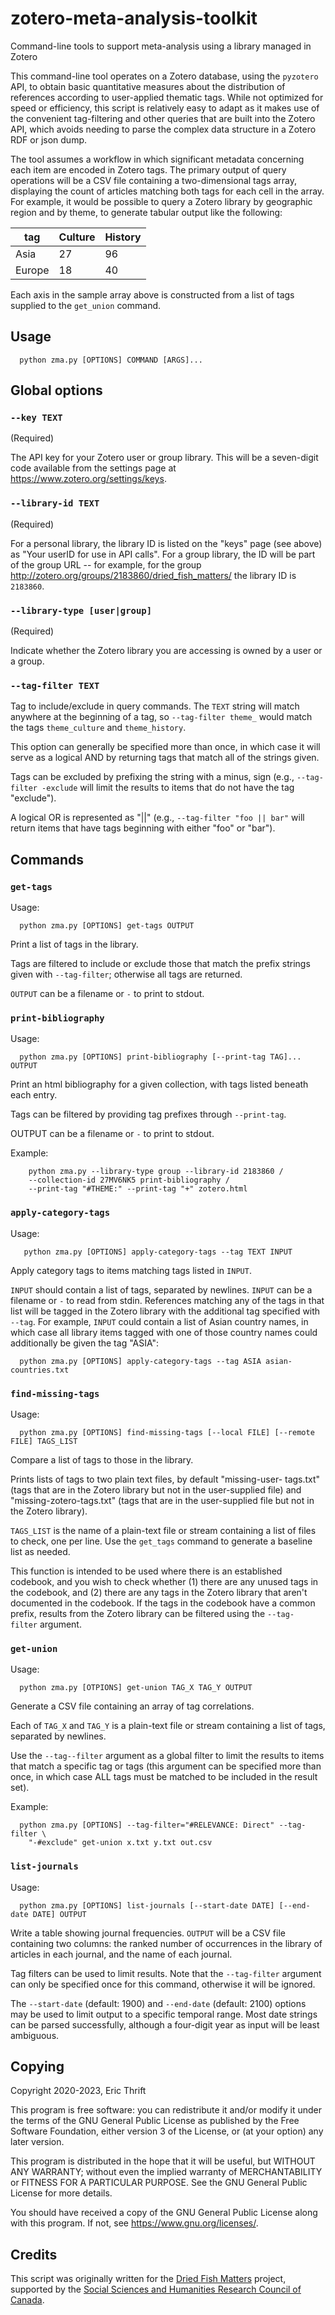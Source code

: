 # zotero-meta-analysis-toolkit

Command-line tools to support meta-analysis using a library managed in Zotero

This command-line tool operates on a Zotero database, using the `pyzotero` API,
to obtain basic quantitative measures about the distribution of references
according to user-applied thematic tags. While not optimized for speed or
efficiency, this script is relatively easy to adapt as it makes use of the
convenient tag-filtering and other queries that are built into the Zotero API,
which avoids needing to parse the complex data structure in a Zotero RDF or json
dump.

The tool assumes a workflow in which significant metadata concerning each item
are encoded in Zotero tags. The primary output of query operations will be a CSV
file containing a two-dimensional tags array, displaying the count of articles
matching both tags for each cell in the array. For example, it would be possible
to query a Zotero library by geographic region and by theme, to generate tabular
output like the following:

  tag      | Culture  | History
  -------- | -------- | --------        
  Asia     | 27       | 96
  Europe   | 18       | 40

Each axis in the sample array above is constructed from a list of tags supplied
to the `get_union` command.

## Usage

  ```
    python zma.py [OPTIONS] COMMAND [ARGS]...
  ```

## Global options

### `--key TEXT`

(Required)

The API key for your Zotero user or group library. This will be a seven-digit
code available from the settings page at <https://www.zotero.org/settings/keys>.

### `--library-id TEXT`

(Required)

For a personal library, the library ID is listed on the "keys" page (see above)
as "Your userID for use in API calls". For a group library, the ID will be part
of the group URL -- for example, for the group
<http://zotero.org/groups/2183860/dried_fish_matters/> the library ID is
`2183860`.

### `--library-type [user|group]`

(Required)

Indicate whether the Zotero library you are accessing is owned by a user or a
group.

### `--tag-filter TEXT`

Tag to include/exclude in query commands. The `TEXT` string will match anywhere
at the beginning of a tag, so `--tag-filter theme_` would match the tags
`theme_culture` and `theme_history`.

This option can generally be specified more than once, in which case it will
serve as a logical AND by returning tags that match all of the strings given.

Tags can be excluded by prefixing the string with a minus, sign (e.g.,
`--tag-filter -exclude` will limit the results to items that do not have the tag
"exclude").

A logical OR is represented as "||" (e.g., `--tag-filter "foo || bar"` will
return items that have tags beginning with either "foo" or "bar").

## Commands

### `get-tags`

Usage:

```
  python zma.py [OPTIONS] get-tags OUTPUT
```

Print a list of tags in the library.

Tags are filtered to include or exclude those that match the prefix strings
given with `--tag-filter`; otherwise all tags are returned.

`OUTPUT` can be a filename or `-` to print to stdout.

### `print-bibliography`

Usage:

```
  python zma.py [OPTIONS] print-bibliography [--print-tag TAG]... OUTPUT
```

Print an html bibliography for a given collection, with tags listed
beneath each entry.

Tags can be filtered by providing tag prefixes through `--print-tag`.

OUTPUT can be a filename or `-` to print to stdout.

Example:

```
    python zma.py --library-type group --library-id 2183860 /
    --collection-id 27MV6NK5 print-bibliography /
    --print-tag "#THEME:" --print-tag "+" zotero.html
```

### `apply-category-tags`

Usage:

```
   python zma.py [OPTIONS] apply-category-tags --tag TEXT INPUT
```

Apply category tags to items matching tags listed in `INPUT`.

`INPUT` should contain a list of tags, separated by newlines. `INPUT` can be a
filename or `-` to read from stdin. References matching any of the tags in
that list will be tagged in the Zotero library with the additional tag
specified with `--tag`. For example, `INPUT` could contain a list of Asian
country names, in which case all library items tagged with one of those
country names could additionally be given the tag "ASIA":

```
  python zma.py [OPTIONS] apply-category-tags --tag ASIA asian-countries.txt
```

### `find-missing-tags`

Usage:

```
  python zma.py [OPTIONS] find-missing-tags [--local FILE] [--remote FILE] TAGS_LIST
```

Compare a list of tags to those in the library.

Prints lists of tags to two plain text files, by default "missing-user-
tags.txt" (tags that are in the Zotero library but not in the user-supplied
file) and "missing-zotero-tags.txt" (tags that are in the user-supplied
file but not in the Zotero library).

`TAGS_LIST` is the name of a plain-text file or stream containing a list of
files to check, one per line. Use the `get_tags` command to generate a baseline
list as needed.

This function is intended to be used where there is an established
codebook, and you wish to check whether (1) there are any unused tags in
the codebook, and (2) there are any tags in the Zotero library that aren't
documented in the codebook. If the tags in the codebook have a common
prefix, results from the Zotero library can be filtered using the `--tag-
filter` argument.


### `get-union`

Usage:

```
  python zma.py [OTPIONS] get-union TAG_X TAG_Y OUTPUT
```

Generate a CSV file containing an array of tag correlations.

Each of `TAG_X` and `TAG_Y` is a plain-text file or stream containing a list of tags, separated by newlines.

Use the `--tag--filter` argument as a global filter to limit the results to
items that match a specific tag or tags (this argument can be specified more
than once, in which case ALL tags must be matched to be included in the
result set).

Example:

```
  python zma.py [OPTIONS] --tag-filter="#RELEVANCE: Direct" --tag-filter \
    "-#exclude" get-union x.txt y.txt out.csv
```

### `list-journals`

Usage:

```
  python zma.py [OPTIONS] list-journals [--start-date DATE] [--end-date DATE] OUTPUT
```

Write a table showing journal frequencies. `OUTPUT` will be a CSV file
containing two columns: the ranked number of occurrences in the library of
articles in each journal, and the name of each journal.

Tag filters can be used to limit results. Note that the `--tag-filter` argument
can only be specified once for this command, otherwise it will be ignored.

The `--start-date` (default: 1900) and `--end-date` (default: 2100) options may
be used to limit output to a specific temporal range. Most date strings can be
parsed successfully, although a four-digit year as input will be least
ambiguous.

## Copying

Copyright 2020-2023, Eric Thrift

This program is free software: you can redistribute it and/or modify
it under the terms of the GNU General Public License as published by
the Free Software Foundation, either version 3 of the License, or
(at your option) any later version.

This program is distributed in the hope that it will be useful,
but WITHOUT ANY WARRANTY; without even the implied warranty of
MERCHANTABILITY or FITNESS FOR A PARTICULAR PURPOSE.  See the
GNU General Public License for more details.

You should have received a copy of the GNU General Public License
along with this program.  If not, see <https://www.gnu.org/licenses/>.

## Credits

This script was originally written for the
[Dried Fish Matters](https://driedfishmatters.org) project, supported
by the [Social Sciences and Humanities Research Council of
Canada](http://sshrc-crsh.gc.ca).
